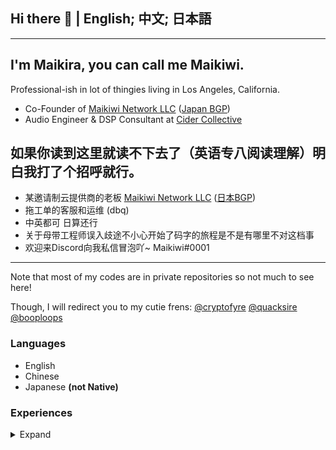 ## Hi there 👋 | English; 中文; 日本語

--- 

## I'm Maikira, you can call me Maikiwi. 
Professional-ish in lot of thingies living in Los Angeles, California. 
- Co-Founder of [Maikiwi Network LLC](https://mai.kiwi) ([Japan BGP](https://mai.ne.jp))   
- Audio Engineer & DSP Consultant at [Cider Collective](https://github.com/ciderapp)

## 如果你读到这里就读不下去了（英语专八阅读理解）明白我打了个招呼就行。
- 某邀请制云提供商的老板 [Maikiwi Network LLC](https://mai.kiwi) ([日本BGP](https://mai.ne.jp))   
- 拖工单的客服和运维 (dbq)
- 中英都可 日算还行
- 关于母带工程师误入歧途不小心开始了码字的旅程是不是有哪里不对这档事
- 欢迎来Discord向我私信冒泡吖~ Maikiwi#0001
--- 

Note that most of my codes are in private repositories so not much to see here!

Though, I will redirect you to my cutie frens:
[@cryptofyre](https://github.com/cryptofyre)
[@quacksire](https://github.com/quacksire)
[@booploops](https://github.com/booploops)

### Languages
- English 
- Chinese 
- Japanese **(not Native)**

### Experiences
<details>
<summary>Expand</summary>

- Mastering Engineer & DSP Design Consultant (~6y)
- Software-Driven Psychoacoustic Enhancement (from above) 
- Python & Tensorflow
- Hybrid/Multi Cloud IaaS (2018 - Present)
</details>

